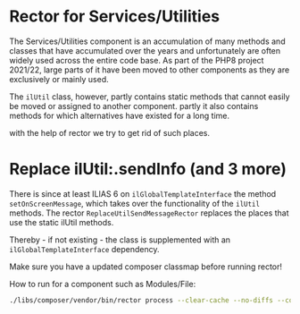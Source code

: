 # Rector for Services/Utilities

The Services/Utilities component is an accumulation of many methods and
classes that have accumulated over the years and unfortunately are often
widely used across the entire code base. As part of the PHP8 project
2021/22, large parts of it have been moved to other components as they
are exclusively or mainly used.

The `ilUtil` class, however, partly contains static methods that cannot
easily be moved or assigned to another component. partly it also contains
methods for which alternatives have existed for a long time.

with the help of rector we try to get rid of such places.

# Replace ilUtil:.sendInfo (and 3 more)

There is since at least ILIAS 6 on `ilGlobalTemplateInterface` the method `setOnScreenMessage`, which takes over the
functionality of the `ilUtil` methods. The rector `ReplaceUtilSendMessageRector` replaces the places that use the static
ilUtil methods.

Thereby - if not existing - the class is supplemented with an `ilGlobalTemplateInterface` dependency.

Make sure you have a updated composer classmap before running rector!

How to run for a component such as Modules/File:

```bash
./libs/composer/vendor/bin/rector process --clear-cache --no-diffs --config ./scripts/Rector/ilUtils/ilutil_rector.php Modules/File
```
